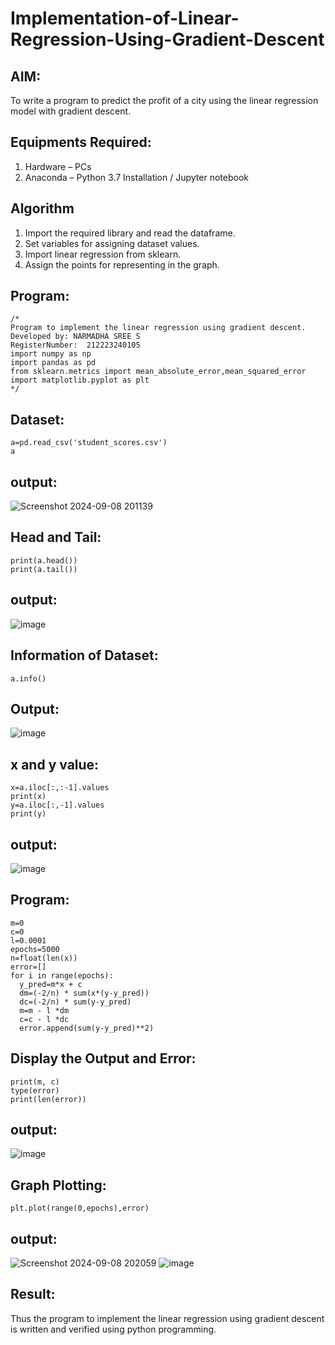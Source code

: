 # Implementation-of-Linear-Regression-Using-Gradient-Descent

## AIM:
To write a program to predict the profit of a city using the linear regression model with gradient descent.

## Equipments Required:
1. Hardware – PCs
2. Anaconda – Python 3.7 Installation / Jupyter notebook

## Algorithm
1. Import the required library and read the dataframe.
2. Set variables for assigning dataset values.
3. Import linear regression from sklearn.
4. Assign the points for representing in the graph.

## Program:
```
/*
Program to implement the linear regression using gradient descent.
Developed by: NARMADHA SREE S
RegisterNumber:  212223240105
import numpy as np
import pandas as pd
from sklearn.metrics import mean_absolute_error,mean_squared_error
import matplotlib.pyplot as plt  
*/
```
## Dataset:
```
a=pd.read_csv('student_scores.csv')
a
```
## output:
![Screenshot 2024-09-08 201139](https://github.com/user-attachments/assets/430bf434-6d55-4651-ab8f-b8da810f5b40)
## Head and Tail:
```
print(a.head())
print(a.tail())
```
## output:
![image](https://github.com/user-attachments/assets/1761b9f4-8a89-41ad-b3b2-3e3e02f8af97)
## Information of Dataset:
```
a.info()
```
## Output:
![image](https://github.com/user-attachments/assets/4125fe2d-90c7-4318-a94b-7f4a895b3ed9)
## x and y value:
```
x=a.iloc[:,:-1].values
print(x)
y=a.iloc[:,-1].values
print(y)
```
## output:
![image](https://github.com/user-attachments/assets/db93de5f-c9f6-44b9-bf08-a5d17cd62948)
## Program:
```
m=0
c=0
l=0.0001
epochs=5000
n=float(len(x))
error=[]
for i in range(epochs):
  y_pred=m*x + c
  dm=(-2/n) * sum(x*(y-y_pred))
  dc=(-2/n) * sum(y-y_pred)
  m=m - l *dm
  c=c - l *dc
  error.append(sum(y-y_pred)**2)
```
## Display the Output and Error:
```
print(m, c)
type(error)
print(len(error))
```
## output:
![image](https://github.com/user-attachments/assets/8d2c605c-f308-483d-a26e-3684dbaf8387)
## Graph Plotting:
```
plt.plot(range(0,epochs),error)
```
## output:
![Screenshot 2024-09-08 202059](https://github.com/user-attachments/assets/8fe18134-ece5-4c44-b820-07620e3e8aed)
![image](https://github.com/user-attachments/assets/ce21486c-84c5-4626-a8f2-8f5d206319ba)
## Result:
Thus the program to implement the linear regression using gradient descent is written and verified using python programming.
